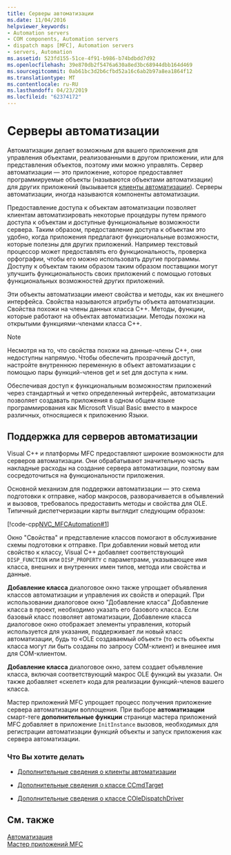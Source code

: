 ```yaml
---
title: Серверы автоматизации
ms.date: 11/04/2016
helpviewer_keywords:
- Automation servers
- COM components, Automation servers
- dispatch maps [MFC], Automation servers
- servers, Automation
ms.assetid: 523fd155-51ce-4f91-b986-b74bdbdd7d92
ms.openlocfilehash: 39e870db2f5476a630a8ed3bc68944dbb164d469
ms.sourcegitcommit: 0ab61bc3d2b6cfbd52a16c6ab2b97a8ea1864f12
ms.translationtype: MT
ms.contentlocale: ru-RU
ms.lasthandoff: 04/23/2019
ms.locfileid: "62374172"
---
```

# <a name="automation-servers"></a>Серверы автоматизации

Автоматизации делает возможным для вашего приложения для управления объектами, реализованными в другом приложении, или для представления объектов, поэтому ими можно управлять. Сервер автоматизации — это приложение, которое предоставляет программируемые объекты (называются объектами автоматизации) для других приложений (вызывается [клиенты автоматизации](../mfc/automation-clients.md)). Серверы автоматизации, иногда называются компоненты автоматизации.

Предоставление доступа к объектам автоматизации позволяет клиентам автоматизировать некоторые процедуры путем прямого доступа к объектам и доступные функциональные возможности сервера. Таким образом, предоставление доступа к объектам это удобно, когда приложения предлагают функциональные возможности, которые полезны для других приложений. Например текстовый процессор может предоставлять его функциональность, проверка орфографии, чтобы его можно использовать другие программы. Доступу к объектам таким образом таким образом поставщики могут улучшить функциональность своих приложений с помощью готовых функциональных возможностей других приложений.

Эти объекты автоматизации имеют свойства и методы, как их внешнего интерфейса. Свойства называются атрибуты объекта автоматизации. Свойства похожи на члены данных класса C++. Методы, функции, которые работают на объектах автоматизации. Методы похожи на открытыми функциями-членами класса C++.

> [!NOTE]
>  Несмотря на то, что свойства похожи на данные-члены C++, они недоступны напрямую. Чтобы обеспечить прозрачный доступ, настройте внутреннюю переменную в объект автоматизации с помощью пары функций-членов get и set для доступа к ним.

Обеспечивая доступ к функциональным возможностям приложений через стандартный и четко определенный интерфейс, автоматизации позволяет создавать приложения в одном общем языке программирования как Microsoft Visual Basic вместо в макросе различных, относящиеся к приложению Языки.

##  <a name="_core_support_for_automation_servers"></a> Поддержка для серверов автоматизации

Visual C++ и платформы MFC предоставляют широкие возможности для серверов автоматизации. Они обрабатывают значительную часть накладные расходы на создание сервера автоматизации, поэтому вам сосредоточиться на функциональности приложения.

Основной механизм для поддержки автоматизации — это схема подготовки к отправке, набор макросов, разворачивается в объявлений и вызовов, требовалось предоставить методы и свойства для OLE. Типичный диспетчеризации карты выглядит следующим образом:

[!code-cpp[NVC_MFCAutomation#1](../mfc/codesnippet/cpp/automation-servers_1.cpp)]

Окно "Свойства" и представление классов помогают в обслуживание схемы подготовки к отправке. При добавлении новый метод или свойство к классу, Visual C++ добавляет соответствующий `DISP_FUNCTION` или `DISP_PROPERTY` с параметрами, указывающее имя класса, внешних и внутренних имен типов, метода или свойства и данные.

**Добавление класса** диалоговое окно также упрощает объявления классов автоматизации и управления их свойств и операций. При использовании диалоговое окно "Добавление класса" Добавление класса в проект, необходимо указать его базового класса. Если базовый класс позволяет автоматизации, Добавление класса диалоговое окно отображает элементы управления, который используется для указания, поддерживает ли новый класс автоматизации, будь то «OLE создаваемый объект» (то есть объекты класса могут ли быть созданы по запросу COM-клиент) и внешнее имя для COM-клиентом.

**Добавление класса** диалоговое окно, затем создает объявление класса, включая соответствующий макрос OLE функций вы указали. Он также добавляет «скелет» кода для реализации функций-членов вашего класса.

Мастер приложений MFC упрощает процесс получения приложение сервера автоматизации воплощения. При выборе **автоматизации** смарт-теге **дополнительные функции** странице мастера приложений MFC добавляет в приложение `InitInstance` вызовов, необходимых для регистрации автоматизации функций объекты и запуск приложения как сервера автоматизации.

### <a name="what-do-you-want-to-do"></a>Что Вы хотите делать

- [Дополнительные сведения о клиенты автоматизации](../mfc/automation-clients.md)

- [Дополнительные сведения о классе CCmdTarget](../mfc/reference/ccmdtarget-class.md)

- [Дополнительные сведения о классе COleDispatchDriver](../mfc/reference/coledispatchdriver-class.md)

## <a name="see-also"></a>См. также

[Автоматизация](../mfc/automation.md)<br/>
[Мастер приложений MFC](../mfc/reference/mfc-application-wizard.md)
